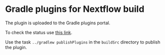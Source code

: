 # Gradle plugins for Nextflow build 

The plugin is uploaded to the Gradle plugins portal. 

To check the status use [this link](https://plugins.gradle.org/u/nextflowio). 

Use the task `../gradlew publishPlugins` in the `buildSrc` directory to publish the plugin.